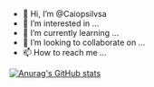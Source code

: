 - 👋 Hi, I’m @Caiopsilvsa
- 👀 I’m interested in ...
- 🌱 I’m currently learning ...
- 💞️ I’m looking to collaborate on ...
- 📫 How to reach me ...

[![Anurag's GitHub stats](https://github-readme-stats.vercel.app/api?username=Caiopsilvsa)](https://github.com/anuraghazra/github-readme-stats)




